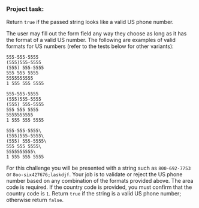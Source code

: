 ### Project task:

Return `true` if the passed string looks like a valid US phone number.

The user may fill out the form field any way they choose as long as it has the format of a valid US number. The following are examples of valid formats for US numbers (refer to the tests below for other variants):

`555-555-5555`\
`(555)555-5555`\
`(555) 555-5555`\
`555 555 5555`\
`5555555555`\
`1 555 555 5555`

```
555-555-5555
(555)555-5555
(555) 555-5555
555 555 5555
5555555555
1 555 555 5555
```
```
555-555-5555\
(555)555-5555\
(555) 555-5555\
555 555 5555\
5555555555\
1 555 555 5555
```

For this challenge you will be presented with a string such as `800-692-7753` or `8oo-six427676;laskdjf`. Your job is to validate or reject the US phone number based on any combination of the formats provided above. The area code is required. If the country code is provided, you must confirm that the country code is `1`. Return `true` if the string is a valid US phone number; otherwise return `false`.